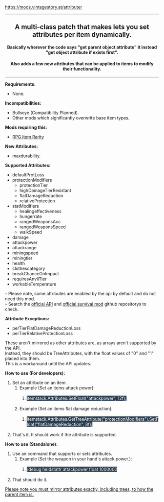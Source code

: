 https://mods.vintagestory.at/attributer
<hr />
<h2 style="text-align: center;">A multi-class patch that makes lets you set attributes per item dynamically.</h2>
<h4 style="text-align: center;">Basically wherever the code says "get parent object attribute" it instead "get object attribute if exists first".</h4>
<h4 style="text-align: center;"><strong>Also adds a few new attributes that can be applied to items to modify their functionality.</strong></h4>
<hr />
<p><strong>Requirements:<br /></strong></p>
<ul>
<li>None.</li>
</ul>
<p><strong>Incompatibilities:</strong></p>
<ul>
<li>Bullseye (Compatibility Planned).</li>
<li>Other mods which significantly overwrite base item types.</li>
</ul>
<p><strong>Mods requiring this:</strong></p>
<ul>
<li><a title="RPG Item Rarity" href="https://mods.vintagestory.at/rpgitemrarity">RPG Item Rarity</a></li>
</ul>
<p><strong>New Attributes:</strong></p>
<ul>
<li>maxdurability.</li>
</ul>
<p><strong>Supported Attributes:<br /></strong></p>
<ul>
<li>defaultProtLoss</li>
<li>protectionModifiers
<ul>
<li>protectionTier</li>
<li>highDamageTierResistant</li>
<li>flatDamageReduction</li>
<li>relativeProtection</li>
</ul>
</li>
<li>statModifiers
<ul>
<li>healingeffectiveness</li>
<li>hungerrate</li>
<li>rangedWeaponsAcc</li>
<li>rangedWeaponsSpeed</li>
<li>walkSpeed</li>
</ul>
</li>
<li>damage</li>
<li>attackpower</li>
<li>attackrange</li>
<li>miningspeed</li>
<li>miningtier</li>
<li>health</li>
<li>clothescategory</li>
<li>breakChanceOnImpact</li>
<li>requiresAnvilTier</li>
<li>workableTemperature</li>
</ul>
<p>- Please note, some attributes are enabled by the api by default and do not need this mod.<br />- Search the <a href="https://github.com/anegostudios/vsapi/" target="_blank" rel="noopener">official API</a> and <a href="https://github.com/anegostudios/vssurvivalmod">official survival mod</a> github repositorys to check.</p>
<p><strong>Attribute Exceptions:<br /></strong></p>
<ul>
<li>perTierFlatDamageReductionLoss</li>
<li>perTierRelativeProtectionLoss</li>
</ul>
<p>These aren't mirrored as other attributes are, as arrays aren't supported by the API.<br />Instead, they should be TreeAttributes, with the float values of "0" and "1" placed into them.<br />This is a workaround until the API updates.</p>
<p><strong>How to use (For developers):</strong></p>
<ol>
<li>Set an attribute on an item.<span style="background-color: #2b3e50; color: #ffffff;"><br /></span>
<ol>
<li>Example (Set an items attack power):<br /><br />
<ol>
<li><span style="background-color: #2b3e50; color: #ffffff;">itemstack.Attributes.SetFloat("attackpower", 12f);<br /><br /></span></li>
</ol>
</li>
<li>Example (Set an items flat damage reduction):<br /><span style="background-color: #2b3e50; color: #ffffff;"><br /></span>
<ol>
<li><span style="background-color: #2b3e50; color: #ffffff;">itemstack.Attributes.GetTreeAttribute("protectionModifiers").SetFloat("flatDamageReduction", 8f);<br /><br /></span></li>
</ol>
</li>
</ol>
</li>
<li>That's it. It should work if the attribute is supported.</li>
</ol>
<p><strong>How to use (Standalone):</strong></p>
<ol>
<li>Use an command that supports or sets attributes.
<ol>
<li>Example (Set the weapon in your hand's attack power.):<br /><br />
<ol>
<li><span style="color: #ecf0f1; background-color: #2b3e50;">/debug heldstattr attackpower float 1000000<br /><br /></span></li>
</ol>
</li>
</ol>
</li>
<li>That should do it.</li>
</ol>
<p><span style="text-decoration: underline;">Please note you must mirror attributes exactly, including trees, to how the parent item is.</span><strong><br /></strong></p>
